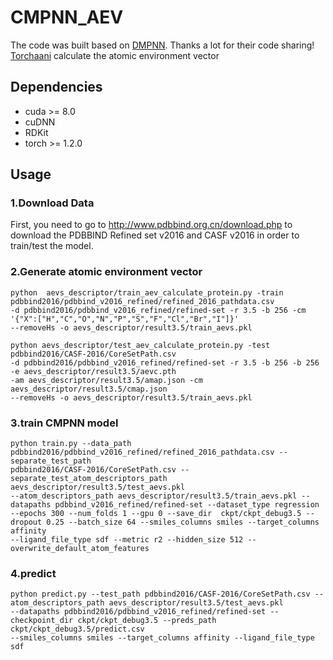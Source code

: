 # CMPNN_AEV
The code was built based on [DMPNN](https://github.com/chemprop/chemprop). Thanks a lot for their code sharing!
[Torchaani](https://github.com/aiqm/torchani) calculate the atomic environment vector

## Dependencies
+ cuda >= 8.0
+ cuDNN
+ RDKit
+ torch >= 1.2.0

## Usage
### 1.Download Data
First, you need to go to http://www.pdbbind.org.cn/download.php to download the PDBBIND Refined set v2016 and CASF v2016 in order to train/test the model.
### 2.Generate atomic environment vector
```
python  aevs_descriptor/train_aev_calculate_protein.py -train pdbbind2016/pdbbind_v2016_refined/refined_2016_pathdata.csv 
-d pdbbind2016/pdbbind_v2016_refined/refined-set -r 3.5 -b 256 -cm '{"X":["H","C","O","N","P","S","F","Cl","Br","I"]}' 
--removeHs -o aevs_descriptor/result3.5/train_aevs.pkl 
```
```
python aevs_descriptor/test_aev_calculate_protein.py -test pdbbind2016/CASF-2016/CoreSetPath.csv  
-d pdbbind2016/pdbbind_v2016_refined/refined-set -r 3.5 -b 256 -b 256 -e aevs_descriptor/result3.5/aevc.pth
-am aevs_descriptor/result3.5/amap.json -cm aevs_descriptor/result3.5/cmap.json
--removeHs -o aevs_descriptor/result3.5/train_aevs.pkl 
```
### 3.train CMPNN model
```
python train.py --data_path pdbbind2016/pdbbind_v2016_refined/refined_2016_pathdata.csv --separate_test_path 
pdbbind2016/CASF-2016/CoreSetPath.csv --separate_test_atom_descriptors_path aevs_descriptor/result3.5/test_aevs.pkl 
--atom_descriptors_path aevs_descriptor/result3.5/train_aevs.pkl --datapaths pdbbind_v2016_refined/refined-set --dataset_type regression 
--epochs 300 --num_folds 1 --gpu 0 --save_dir  ckpt/ckpt_debug3.5 --dropout 0.25 --batch_size 64 --smiles_columns smiles --target_columns affinity 
--ligand_file_type sdf --metric r2 --hidden_size 512 --overwrite_default_atom_features
```
### 4.predict
```
python predict.py --test_path pdbbind2016/CASF-2016/CoreSetPath.csv --atom_descriptors_path aevs_descriptor/result3.5/test_aevs.pkl 
--datapaths pdbbind2016/pdbbind_v2016_refined/refined-set --checkpoint_dir ckpt/ckpt_debug3.5 --preds_path ckpt/ckpt_debug3.5/predict.csv 
--smiles_columns smiles --target_columns affinity --ligand_file_type sdf
```
